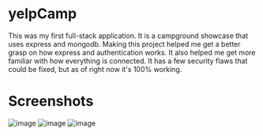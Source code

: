 # yelpCamp
This was my first full-stack application. It is a campground showcase that uses express and mongodb. Making this project helped me get a better grasp on how express and authentication works. It also helped me get more familiar with how everything is connected. It has a few security flaws that could be fixed, but as of right now it's 100% working.

# Screenshots
![image](https://user-images.githubusercontent.com/47486606/130728428-ffccd18a-3634-4797-a9eb-ee9b71a9709e.png)
![image](https://user-images.githubusercontent.com/47486606/130728467-e61d98ec-774d-422e-bf8e-3ffae189f034.png)
![image](https://user-images.githubusercontent.com/47486606/130728562-58999293-a696-42c2-a38e-126fed34fd59.png)



